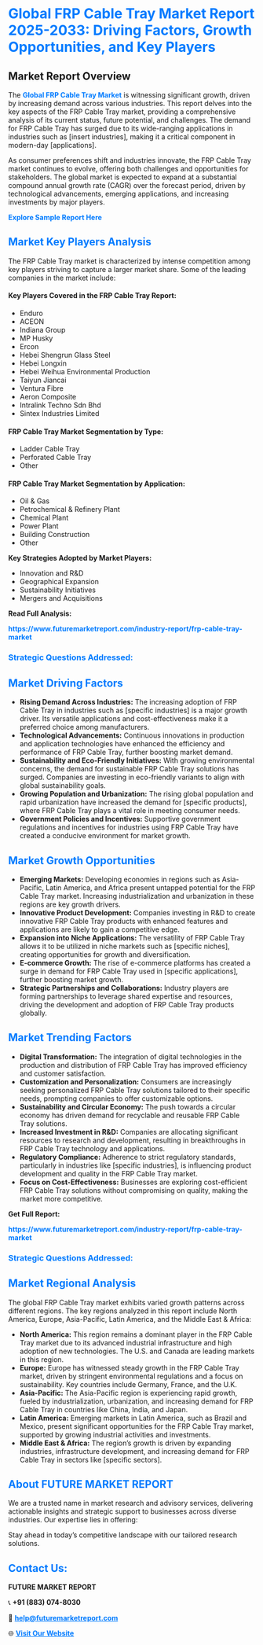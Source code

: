 <h1 style="color: #007BFF;">Global FRP Cable Tray Market Report 2025-2033: Driving Factors, Growth Opportunities, and Key Players</h1>

<section id="overview">
<h2>Market Report Overview</h2>
<p>The <a href="https://www.futuremarketreport.com/industry-report/frp-cable-tray-market" style="color: #007BFF; text-decoration: none;"><strong>Global FRP Cable Tray Market</strong></a> is witnessing significant growth, driven by increasing demand across various industries. This report delves into the key aspects of the FRP Cable Tray market, providing a comprehensive analysis of its current status, future potential, and challenges. The demand for FRP Cable Tray has surged due to its wide-ranging applications in industries such as [insert industries], making it a critical component in modern-day [applications].</p>
<p>As consumer preferences shift and industries innovate, the FRP Cable Tray market continues to evolve, offering both challenges and opportunities for stakeholders. The global market is expected to expand at a substantial compound annual growth rate (CAGR) over the forecast period, driven by technological advancements, emerging applications, and increasing investments by major players.</p>
</section>

<section id="overview">
<p><a href="https://www.futuremarketreport.com/request-sample/reportId=89398" style="color: #007BFF; text-decoration: none;"><strong>Explore Sample Report Here</strong></a></p>
</section>

<section id="key-players">
<h2 style="color: #007BFF;">Market Key Players Analysis</h2>
<p>The FRP Cable Tray market is characterized by intense competition among key players striving to capture a larger market share. Some of the leading companies in the market include:</p>
<h4>Key Players Covered in the FRP Cable Tray Report:</h4>
<ul><li>Enduro</li><li>ACEON</li><li>Indiana Group</li><li>MP Husky</li><li>Ercon</li><li>Hebei Shengrun Glass Steel</li><li>Hebei Longxin</li><li>Hebei Weihua Environmental Production</li><li>Taiyun Jiancai</li><li>Ventura Fibre</li><li>Aeron Composite</li><li>Intralink Techno Sdn Bhd</li><li>Sintex Industries Limited</li></ul>
<h4>FRP Cable Tray Market Segmentation by Type:</h4>
<ul><li>Ladder Cable Tray</li><li>Perforated Cable Tray</li><li>Other</li></ul>

<h4>FRP Cable Tray Market Segmentation by Application:</h4>
<ul><li>Oil &amp; Gas</li><li>Petrochemical &amp; Refinery Plant</li><li>Chemical Plant</li><li>Power Plant</li><li>Building Construction</li><li>Other</li></ul>
<p><strong>Key Strategies Adopted by Market Players:</strong></p>
<ul>
<li>Innovation and R&D</li>
<li>Geographical Expansion</li>
<li>Sustainability Initiatives</li>
<li>Mergers and Acquisitions</li>
</ul>
</section>

<section>
<p><strong>Read Full Analysis: </strong></p><a href="https://www.futuremarketreport.com/industry-report/frp-cable-tray-market" style="color: #007BFF; text-decoration: none;"><strong>https://www.futuremarketreport.com/industry-report/frp-cable-tray-market</strong></a>
<h3 style="color: #007BFF;">Strategic Questions Addressed:</h3>
</section>

<section id="driving-factors">
<h2 style="color: #007BFF;">Market Driving Factors</h2>
<ul>
<li><strong>Rising Demand Across Industries:</strong> The increasing adoption of FRP Cable Tray in industries such as [specific industries] is a major growth driver. Its versatile applications and cost-effectiveness make it a preferred choice among manufacturers.</li>
<li><strong>Technological Advancements:</strong> Continuous innovations in production and application technologies have enhanced the efficiency and performance of FRP Cable Tray, further boosting market demand.</li>
<li><strong>Sustainability and Eco-Friendly Initiatives:</strong> With growing environmental concerns, the demand for sustainable FRP Cable Tray solutions has surged. Companies are investing in eco-friendly variants to align with global sustainability goals.</li>
<li><strong>Growing Population and Urbanization:</strong> The rising global population and rapid urbanization have increased the demand for [specific products], where FRP Cable Tray plays a vital role in meeting consumer needs.</li>
<li><strong>Government Policies and Incentives:</strong> Supportive government regulations and incentives for industries using FRP Cable Tray have created a conducive environment for market growth.</li>
</ul>
</section>

<section id="growth-opportunities">
<h2 style="color: #007BFF;">Market Growth Opportunities</h2>
<ul>
<li><strong>Emerging Markets:</strong> Developing economies in regions such as Asia-Pacific, Latin America, and Africa present untapped potential for the FRP Cable Tray market. Increasing industrialization and urbanization in these regions are key growth drivers.</li>
<li><strong>Innovative Product Development:</strong> Companies investing in R&D to create innovative FRP Cable Tray products with enhanced features and applications are likely to gain a competitive edge.</li>
<li><strong>Expansion into Niche Applications:</strong> The versatility of FRP Cable Tray allows it to be utilized in niche markets such as [specific niches], creating opportunities for growth and diversification.</li>
<li><strong>E-commerce Growth:</strong> The rise of e-commerce platforms has created a surge in demand for FRP Cable Tray used in [specific applications], further boosting market growth.</li>
<li><strong>Strategic Partnerships and Collaborations:</strong> Industry players are forming partnerships to leverage shared expertise and resources, driving the development and adoption of FRP Cable Tray products globally.</li>
</ul>
</section>

<section id="trending-factors">
<h2 style="color: #007BFF;">Market Trending Factors</h2>
<ul>
<li><strong>Digital Transformation:</strong> The integration of digital technologies in the production and distribution of FRP Cable Tray has improved efficiency and customer satisfaction.</li>
<li><strong>Customization and Personalization:</strong> Consumers are increasingly seeking personalized FRP Cable Tray solutions tailored to their specific needs, prompting companies to offer customizable options.</li>
<li><strong>Sustainability and Circular Economy:</strong> The push towards a circular economy has driven demand for recyclable and reusable FRP Cable Tray solutions.</li>
<li><strong>Increased Investment in R&D:</strong> Companies are allocating significant resources to research and development, resulting in breakthroughs in FRP Cable Tray technology and applications.</li>
<li><strong>Regulatory Compliance:</strong> Adherence to strict regulatory standards, particularly in industries like [specific industries], is influencing product development and quality in the FRP Cable Tray market.</li>
<li><strong>Focus on Cost-Effectiveness:</strong> Businesses are exploring cost-efficient FRP Cable Tray solutions without compromising on quality, making the market more competitive.</li>
</ul>
</section>

<section>
<p><strong>Get Full Report: </strong></p><a href="https://www.futuremarketreport.com/industry-report/frp-cable-tray-market" style="color: #007BFF; text-decoration: none;"><strong>https://www.futuremarketreport.com/industry-report/frp-cable-tray-market</strong></a>
<h3 style="color: #007BFF;">Strategic Questions Addressed:</h3>
</section>


<section id="regional-analysis">
<h2 style="color: #007BFF;">Market Regional Analysis</h2>
<p>The global FRP Cable Tray market exhibits varied growth patterns across different regions. The key regions analyzed in this report include North America, Europe, Asia-Pacific, Latin America, and the Middle East & Africa:</p>
<ul>
<li><strong>North America:</strong> This region remains a dominant player in the FRP Cable Tray market due to its advanced industrial infrastructure and high adoption of new technologies. The U.S. and Canada are leading markets in this region.</li>
<li><strong>Europe:</strong> Europe has witnessed steady growth in the FRP Cable Tray market, driven by stringent environmental regulations and a focus on sustainability. Key countries include Germany, France, and the U.K.</li>
<li><strong>Asia-Pacific:</strong> The Asia-Pacific region is experiencing rapid growth, fueled by industrialization, urbanization, and increasing demand for FRP Cable Tray in countries like China, India, and Japan.</li>
<li><strong>Latin America:</strong> Emerging markets in Latin America, such as Brazil and Mexico, present significant opportunities for the FRP Cable Tray market, supported by growing industrial activities and investments.</li>
<li><strong>Middle East & Africa:</strong> The region’s growth is driven by expanding industries, infrastructure development, and increasing demand for FRP Cable Tray in sectors like [specific sectors].</li>
</ul>
</section>

<footer>
<h2 style="color: #007BFF;">About FUTURE MARKET REPORT</h2>
<p>We are a trusted name in market research and advisory services, delivering actionable insights and strategic support to businesses across diverse industries. Our expertise lies in offering:</p>

<p>Stay ahead in today’s competitive landscape with our tailored research solutions.</p>

<h2 style="color: #007BFF;">Contact Us:</h2>
<p><strong>FUTURE MARKET REPORT</strong></p>
<p>📞 <strong>+91 (883) 074-8030</strong></p>
<p>📧 <strong><a href="mailto:help@futuremarketreport.com" style="color: #007BFF;">help@futuremarketreport.com</a></strong></p>
<p>🌐 <strong><a href="https://www.futuremarketreport.com/" style="color: #007BFF;">Visit Our Website</a></strong></p>
</footer>